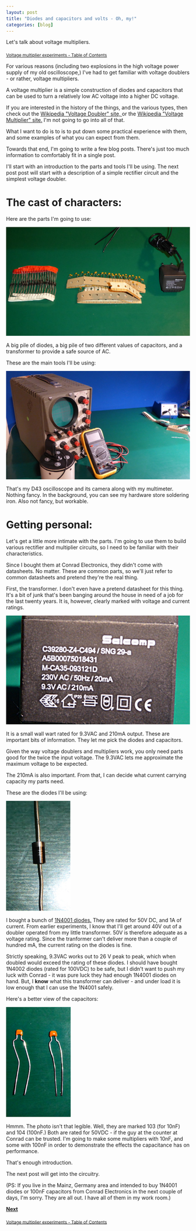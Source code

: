 ```yaml
---
layout: post
title: "Diodes and capacitors and volts - Oh, my!"
categories: [blog]
--- 
```


Let's talk about voltage multipliers.

<sub>[Voltage multiplier experiments - Table of Contents](2-voltagemultiplier-toc)</sub>


For various reasons (including two explosions in the high voltage power supply of my old oscilloscope,) I've had to get familiar with voltage doublers - or rather, voltage multipliers.

A voltage multiplier is a simple construction of diodes and capacitors that can be used to turn a relatively low AC voltage into a higher DC voltage.

If you are interested in the history of the things, and the various types, then check out the [Wikipedia "Voltage Doubler" site, ](https://en.wikipedia.org/wiki/Voltage_doubler)  or the [Wikipedia "Voltage Multiplier" site.](https://en.wikipedia.org/wiki/Voltage_multiplier)  I'm not going to go into all of that.

What I want to do is to is to put down some practical experience with them, and some examples of what you can expect from them.

Towards that end, I'm going to write a few blog posts.  There's just too much information to comfortably fit in a single post.

I'll start with an introduction to the parts and tools I'll be using. The next post post will start with a description  of a simple rectifier circuit and the simplest voltage doubler.

The cast of characters:
==========

Here are the parts I'm going to use:

![Collected parts.](/assets/voltage_multiplier/diode_caps_volts.jpg)

A big pile of diodes, a big pile of two different values of capacitors, and a transformer to provide a safe source of AC.

These are the main tools I'll be using:

![Tools.](/assets/voltage_multiplier/tools.jpg)

That's my D43 oscilloscope and its camera along with my multimeter.  Nothing fancy.  In the background, you can see my hardware store soldering iron.  Also not fancy, but workable.

Getting personal:
===========

Let's get a little more intimate with the parts.  I'm going to use them to build various rectifier and multiplier circuits, so I need to be familiar with their characteristics.

Since I bought them at Conrad Electronics, they didn't come with datasheets.  No matter.  These are common parts, so we'll just refer to common datasheets and pretend they're the real thing.

First, the transformer.  I don't even have a pretend datasheet for this thing.  It's a bit of junk that's been banging around the house in need of a job for the last twenty years.  It is, however, clearly marked with voltage and current ratings.

![Transformer.](/assets/voltage_multiplier/volts.jpg)

It is a small wall wart rated for 9.3VAC and 210mA output.  These are important bits of information.  They let me pick the diodes and capacitors.

Given the way voltage doublers and multipliers work, you only need parts good for the twice the input voltage.  The 9.3VAC lets me approximate the maximum voltage to be expected.

The 210mA is also important.  From that, I can decide what current carrying capacity my parts need.

These are the diodes I'll be using:

![Diode.](/assets/voltage_multiplier/diode.jpg)

I bought a bunch of [1N4001 diodes.](https://www.vishay.com/docs/88503/1n4001.pdf)  They are rated for 50V DC, and 1A of current.  From earlier experiments, I know that I'll get around 40V out of a doubler operated from my little transformer.  50V is therefore adequate as a voltage rating.  Since the tranformer can't deliver more than a couple of hundred mA, the current rating on the diodes is fine.  

Strictly speaking, 9.3VAC works out to 26 V peak to peak, which when doubled would exceed the rating of these diodes.  I should have bought 1N4002 diodes (rated for 100VDC) to be safe, but I didn't want to push my luck with Conrad - it was pure luck they had enough 1N4001 diodes on hand.  But, I **know** what this transformer can deliver - and under load it is low enough that I can use the 1N4001 safely.

Here's a better view of the capacitors:

![Capacitors.](/assets/voltage_multiplier/capacitors.jpg)

Hmmm.  The photo isn't that legible.  Well, they are marked 103 (for 10nF) and 104 (100nF.) Both are rated for 50VDC - if the guy at the counter at Conrad can be trusted.  I'm going to make some multipliers with 10nF, and some with 100nF in order to demonstrate the effects the capacitance has on performance.

That's enough introduction.

The next post will get into the circuitry.

(PS:  If you live in the Mainz, Germany area and intended to buy 1N4001 diodes or 100nF capacitors from Conrad Electronics in the next couple of days, I'm sorry.  They are all out.  I have all of them in my work room.)

[**Next**](diode-capacitors-volts-pt1)

<sub>[Voltage multiplier experiments - Table of Contents](2-voltagemultiplier-toc)</sub>
